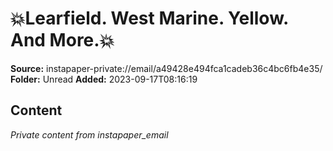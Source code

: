 # 💥Learfield. West Marine. Yellow. And More.💥

**Source:** instapaper-private://email/a49428e494fca1cadeb36c4bc6fb4e35/
**Folder:** Unread
**Added:** 2023-09-17T08:16:19




## Content
*Private content from instapaper_email*
